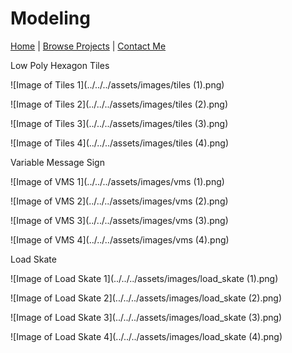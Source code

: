 # Modeling

[Home](../../../index.md)
|
[Browse Projects](../../browse_projects/browse_projects.md)
|
[Contact Me](../../contact_me/contact_me.md)

Low Poly Hexagon Tiles

![Image of Tiles 1](../../../assets/images/tiles (1).png)

![Image of Tiles 2](../../../assets/images/tiles (2).png)

![Image of Tiles 3](../../../assets/images/tiles (3).png)

![Image of Tiles 4](../../../assets/images/tiles (4).png)

Variable Message Sign

![Image of VMS 1](../../../assets/images/vms (1).png)

![Image of VMS 2](../../../assets/images/vms (2).png)

![Image of VMS 3](../../../assets/images/vms (3).png)

![Image of VMS 4](../../../assets/images/vms (4).png)

Load Skate

![Image of Load Skate 1](../../../assets/images/load_skate (1).png)

![Image of Load Skate 2](../../../assets/images/load_skate (2).png)

![Image of Load Skate 3](../../../assets/images/load_skate (3).png)

![Image of Load Skate 4](../../../assets/images/load_skate (4).png)